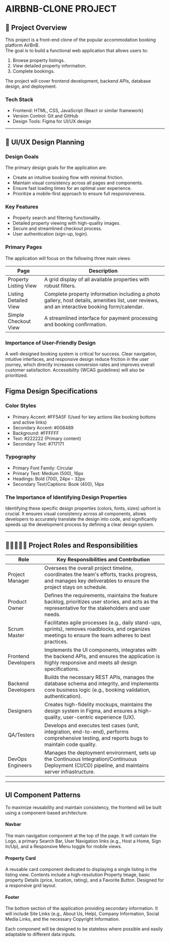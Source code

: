 # AIRBNB-CLONE PROJECT
 ## 🎯 Project Overview
 This project is a front-end clone of the popular accommodation booking platform AirBnB.</br>
 The goal is to build a functional web application that allows users to: 
 1. Browse property listings.
 2. View detailed property information. 
 3. Complete bookings.

The project will cover frontend development, backend APIs, database design, and deployment.

### Tech Stack
- Frontend: HTML, CSS, JavaScript (React or similar framework)
- Version Control: Git and GitHub
- Design Tools: Figma for UI/UX design

---

## 🎨 UI/UX Design Planning
### Design Goals
The primary design goals for the application are:
- Create an intuitive booking flow with minimal friction.
- Maintain visual consistency across all pages and components.
- Ensure fast loading times for an optimal user experience.
- Prioritize a mobile-first approach to ensure full responsiveness.

### Key Features
- Property search and filtering functionality.
- Detailed property viewing with high-quality images.
- Secure and streamlined checkout process.
- User authentication (sign-up, login).

### Primary Pages
The application will focus on the following three main views:

| Page | Description 
| ---- | ---- |
| Property Listing View | A grid display of all available properties with robust filters. |
| Listing Detailed View | Complete property information including a photo gallery, host details, amenities list, user reviews, and an interactive booking form/calendar. |
| Simple Checkout View  | A streamlined interface for payment processing and booking confirmation. |

### Importance of User-Friendly Design
A well-designed booking system is critical for success. Clear navigation, intuitive interfaces, and responsive design reduce friction in the user journey, which directly increases conversion rates and improves overall customer satisfaction. Accessibility (WCAG guidelines) will also be prioritized.

## Figma Design Specifications
### Color Styles
- Primary Accent: #FF5A5F (Used for key actions like booking buttons and active links)
- Secondary Accent: #008489
- Background: #FFFFFF
- Text: #222222 (Primary content)
- Secondary Text: #717171

### Typography
- Primary Font Family: Circular
- Primary Text: Medium (500), 16px
- Headings: Bold (700), 24px - 32px
- Secondary Text/Captions: Book (400), 14px

### The Importance of Identifying Design Properties
Identifying these specific design properties (colors, fonts, sizes) upfront is crucial. It ensures visual consistency across all components, allows developers to accurately translate the design into code, and significantly speeds up the development process by defining a clear design system.

---

## 👨🏿‍🤝‍👨🏻 Project Roles and Responsibilities

| Role | Key Responsibilities and Contribution |
| ---- | ---- |
| Project Manager | Oversees the overall project timeline, coordinates the team's efforts, tracks progress, and manages key deliverables to ensure the project stays on schedule. |
| Product Owner | Defines the requirements, maintains the feature backlog, prioritizes user stories, and acts as the representative for the stakeholders and user needs. |
| Scrum Master | Facilitates agile processes (e.g., daily stand-ups, sprints), removes roadblocks, and organizes meetings to ensure the team adheres to best practices. |
| Frontend Developers | Implements the UI components, integrates with the backend APIs, and ensures the application is highly responsive and meets all design specifications. |
| Backend Developers | Builds the necessary REST APIs, manages the database schema and integrity, and implements core business logic (e.g., booking validation, authentication). |
| Designers | Creates high-fidelity mockups, maintains the design system in Figma, and ensures a high-quality, user-centric experience (UX). |
| QA/Testers | Develops and executes test cases (unit, integration, end-to-end), performs comprehensive testing, and reports bugs to maintain code quality. |
| DevOps Engineers | Manages the deployment environment, sets up the Continuous Integration/Continuous Deployment (CI/CD) pipeline, and maintains server infrastructure. |

---

## UI Component Patterns

To maximize reusability and maintain consistency, the frontend will be built using a component-based architecture.

#### Navbar
The main navigation component at the top of the page. It will contain the Logo, a primary Search Bar, User Navigation links (e.g., Host a Home, Sign In/Up), and a Responsive Menu toggle for mobile views.

#### Property Card
A reusable card component dedicated to displaying a single listing in the listing view. Contents include a high-resolution Property Image, basic property Details (price, location, rating), and a Favorite Button. Designed for a responsive grid layout.

#### Footer
The bottom section of the application providing secondary information. It will include Site Links (e.g., About Us, Help), Company Information, Social Media Links, and the necessary Copyright Information.

Each component will be designed to be stateless where possible and easily adaptable to different data inputs.
